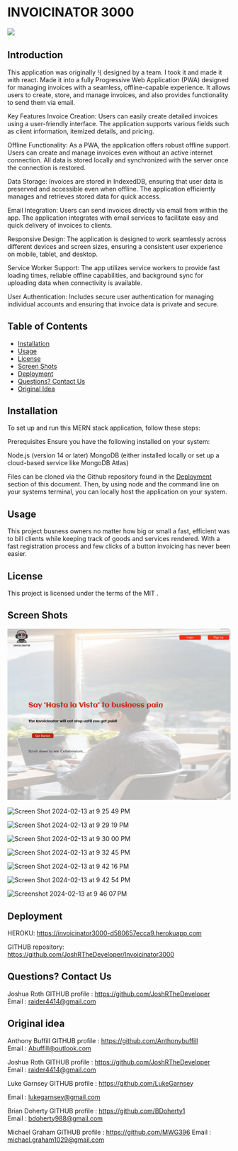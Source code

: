 # INVOICINATOR 3000
 ![](https://img.shields.io/badge/javascript-MIT-blue)

 
## Introduction
   
This application was originally !{[](https://github.com/AnthonyBuffill/invoicinator) designed by a team. I took it and made it with react. Made it into a fully Progressive Web Application (PWA) designed for managing invoices with a seamless, offline-capable experience. It allows users to create, store, and manage invoices, and also provides functionality to send them via email.

Key Features
Invoice Creation: Users can easily create detailed invoices using a user-friendly interface. The application supports various fields such as client information, itemized details, and pricing.

Offline Functionality: As a PWA, the application offers robust offline support. Users can create and manage invoices even without an active internet connection. All data is stored locally and synchronized with the server once the connection is restored.

Data Storage: Invoices are stored in IndexedDB, ensuring that user data is preserved and accessible even when offline. The application efficiently manages and retrieves stored data for quick access.

Email Integration: Users can send invoices directly via email from within the app. The application integrates with email services to facilitate easy and quick delivery of invoices to clients.

Responsive Design: The application is designed to work seamlessly across different devices and screen sizes, ensuring a consistent user experience on mobile, tablet, and desktop.

Service Worker Support: The app utilizes service workers to provide fast loading times, reliable offline capabilities, and background sync for uploading data when connectivity is available.

User Authentication: Includes secure user authentication for managing individual accounts and ensuring that invoice data is private and secure.


## Table of Contents 

- [Installation](#installation)
- [Usage](#usage)
- [License](#license)
- [Screen Shots](#screen-shots)
- [Deployment](#deployment)
- [Questions? Contact Us](#questions-contact-us)
- [Original Idea](#original-idea)


## Installation

To set up and run this MERN stack application, follow these steps:

Prerequisites
Ensure you have the following installed on your system:

Node.js (version 14 or later)
MongoDB (either installed locally or set up a cloud-based service like MongoDB Atlas)


  Files can be cloned via the Github repository found in the [Deployment](#deployment) section of this document. Then, by using node and the command line on your systems terminal, you can locally host the application on your system.


## Usage

This project busness owners no matter how big or small a fast, efficient was to bill clients while keeping track of goods and services rendered.  With a fast registration process and few clicks of a button invoicing has never been easier.

## License

This project is licensed under the terms of the MIT .


## Screen Shots


![Screen Shot 2024-02-13 at 9 22 16 PM](https://github.com/JoshRTheDeveloper/Invoicinator3000/blob/main/Client/public/assets/home.png)


![Screen Shot 2024-02-13 at 9 25 49 PM](https://github.com/AnthonyBuffill/invoicinator/assets/153314977/0e76e74a-8099-402f-9745-15263d38c394)

![Screen Shot 2024-02-13 at 9 29 19 PM](https://github.com/AnthonyBuffill/invoicinator/assets/153314977/d9c351e7-bed3-40f4-96e4-36173426e90b)

![Screen Shot 2024-02-13 at 9 30 00 PM](https://github.com/AnthonyBuffill/invoicinator/assets/153314977/6cbb818b-5b83-41cb-af10-ed3447986024)

![Screen Shot 2024-02-13 at 9 32 45 PM](https://github.com/AnthonyBuffill/invoicinator/assets/153314977/69a8b963-d2e1-4323-88be-fac6a5007b66)

![Screen Shot 2024-02-13 at 9 42 16 PM](https://github.com/AnthonyBuffill/invoicinator/assets/153314977/51d1ffa4-4ee3-43ed-97fa-445cde523f06)

![Screen Shot 2024-02-13 at 9 42 54 PM](https://github.com/AnthonyBuffill/invoicinator/assets/153314977/99553504-9ccb-4643-a440-b388d9f0956c)

![Screenshot 2024-02-13 at 9 46 07 PM](https://github.com/AnthonyBuffill/invoicinator/assets/153314977/76c469d4-cc66-4ed4-a0fb-76326d204d21)


## Deployment

HEROKU: https://invoicinator3000-d580657ecca9.herokuapp.com

GITHUB repository: https://github.com/JoshRTheDeveloper/Invoicinator3000

## Questions? Contact Us

Joshua Roth
GITHUB profile : https://github.com/JoshRTheDeveloper  
Email : raider4414@gmail.com


## Original idea


Anthony Buffill
GITHUB profile : https://github.com/Anthonybuffill  
Email : Abuffill@outlook.com

Joshua Roth
GITHUB profile : https://github.com/JoshRTheDeveloper  
Email : raider4414@gmail.com

Luke Garnsey
GITHUB profile : https://github.com/LukeGarnsey 

Email : lukegarnsey@gmail.com

Brian Doherty
GITHUB profile : https://github.com/BDoherty1  
Email : bdoherty988@gmail.com

Michael Graham
GITHUB profile : https://github.com/MWG396 
Email : michael.graham1029@gmail.com


















